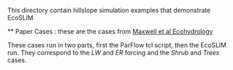 This directory contain hillslope simulation examples that demonstrate EcoSLIM

** Paper Cases : these are the cases from [Maxwell et al Ecohydrology](https://doi.org/10.1002/eco.2042)

 These cases run in two parts, first the ParFlow tcl script, then the EcoSLIM run.  They correspond to the *LW* and *ER* forcing and the *Shrub* and *Trees* cases.
